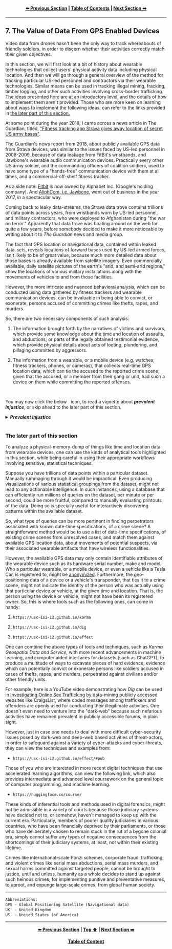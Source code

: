 <div align="center">
  
  **[:arrow_left: Previous Section][Prev] | [Table of Contents][TOC] | [Next Section :arrow_right:][Next]**
  
  [Prev]: /expose/06-0.md
  [Next]: /expose/08-0.md
  [TOC]: /README.md#table-of-contents
  
</div>

---

## 7. The Value of Data From GPS Enabled Devices

Video data from drones hasn't been the only way to track whereabouts of friendly soldiers, in order to discern whether their activities correctly match their given objectives.  

In this section, we will first look at a bit of history about wearable technologies that collect users' physical activity data including physical location. And then we will go through a general overview of the method for tracking particular US-led personnel and contractors via their wearable technologies. Similar means can be used in tracking illegal mining, fracking, timber logging, and other such activities involving cross-border trafficking. The ideas presented here are at an introductory level, and the details of how to implement them aren't provided. Those who are more keen on learning about ways to implement the following ideas, can refer to the links provided in [the later part of this section.](#the-later-part-of-this-section)

At some point during the year 2018, I came across a news article in The Guardian, titled, ["Fitness tracking app Strava gives away location of secret US army bases"](https://www.theguardian.com/world/2018/jan/28/fitness-tracking-app-gives-away-location-of-secret-us-army-bases).

The Guardian's news report from 2018, about publicly available GPS data from Strava devices, was similar to the issues faced by US-led personnel in 2008-2009, because of data leakage from FitBit's wristbands, and Jawbone's wearable audio communication devices. Practically every other US army soldier, and the commanding officers of coalition soldiers, used to have some type of a "hands-free" communication device with them at all times, and a commercial-off-shelf fitness tracker. 

As a side note: [Fitbit](https://en.wikipedia.org/wiki/Fitbit) is now owned by Alphabet Inc. (Google's holding company). And [AliphCom, i.e. Jawbone,](https://slidebean.com/story/is-jawbone-out-of-business) went out of business in the year 2017, in a spectacular way.

Coming back to leaky data-streams, the Strava data trove contains trillions of data points across years, from wristbands worn by US-led personnel, and military contractors, who were deployed to Afghanistan during "the war on terror." Apparently that data trove was floating around on the web for quite a few years, before somebody decided to make it more noticeable by writing about it to *The Guardian* news and media group. 

The fact that GPS location or navigational data, contained within leaked data-sets, reveals locations of forward bases used by US-led armed forces, isn't likely to be of great value, because much more detailed data about those bases is already available from satellite imagery. Even commercially available, daily satellite pictures of the earth's "arid, and semi-arid regions," show the locations of various military installations along with the movements of vehicles to and from those facilities. 

However, the more intricate and nuanced behavioral analysis, which can be conducted using data gathered by fitness trackers and wearable communication devices, can be invaluable in being able to convict, or exonerate, persons accused of committing crimes like thefts, rapes, and murders.

So, there are two necessary components of such analysis:

1. The information brought forth by the narratives of victims and survivors, which provide some knowledge about the time and location of assaults, and abductions; or parts of the legally obtained testimonial evidence, which provide physical details about acts of looting, plundering, and pillaging committed by aggressors. 

1. The information from a wearable, or a mobile device (e.g. watches, fitness trackers, phones, or cameras), that collects real-time GPS location data, which can tie the accused to the reported crime scene; given that the accused, or a member from their gang or unit, had such a device on them while committing the reported offenses. 

<br>
<p>You may now click the below <img width="1%" src="../reference/img/solid_white-pointing_right-triangle.png"></image> icon, to read a vignette about <b><em>prevalent injustice</em></b>, or skip ahead to the later part of this section.</p>

<details><summary><b><em>Prevalent Injustice</em></b></summary>

[The Inspector-General of the Australian Defence Force Afghanistan Inquiry, i.e. *The Brereton Report,*](https://www.defence.gov.au/about/reviews-inquiries/afghanistan-inquiry) provides results of an inquiry into war crimes committed in Afghanistan, by a number of Australian soldiers, between the years 2005 and 2016. Similar reports from the US, the UK, and Canada don't even exist; and not because war crimes committed by armed forces of those countries within the Middle-East have never come to light.  

The current situation in Afghanistan during the years 2022 and 2023, with increased violence against civilians by Taliban's militia, is much worse than the types of war crimes reported by civilians, which had involvement of American-led soldiers. In many ways, Afghanistan being suddenly abandoned by the American military and its allied groups, showed the people of the region that Afghans could have chosen and been content with *the lesser evil* — of being harassed, violated, or murdered by US-led soldiers and contractors, [on relatively fewer occasions](https://www.npr.org/2021/04/25/989546260/i-remember-them-screaming-afghans-detail-alleged-killings-by-australian-military); compared to the much worse evil of Taliban's harassment, violations and murders of Afghan civilians, particularly of women and children, that are currently occurring in a much more rampant and egregious way. 
  
[The current number of daily incidents of rapes and murders committed by Taliban's forces](https://www.amnesty.org/en/search/?qlocation=1696&qresource-type=2134,2135%2C2146%2C2219%2C2147%2C2148&qtopic=2113,2078%2C2119%2C2066%2C2112) has overshadowed and buried the earlier war crimes of US-led troops in the region.   
  
In the context of rapes, and gang rapes of civilian victims in places like Afghanistan or Iraq, where sexual violence has continued to be used as an instrument of genocidal warfare: the narratives collected by aid-workers and non-government organizations from victims, survivors, and eye-witnesses, has been repeatedly undermined and brushed aside within various courts, using the following types of excuses:

1. The "tall tales" of so-called victims are false and baseless accusations. (The case is outright bogus.) 

1. The persons who have come forth with their accusations are no more than opportunistic con-artists, who are using malicious tactics to shake down the accused parties by threatening to spoil the good reputation and character of hard working, august, and upright armed forces personnel. (The case is motivated by illegitimate aims and designs, is too specious, and is highly doubtful.)

1. The victim's story is full of inconsistencies, memory lapses, and is "contaminated" with "emotional residue and malaise." (The case is too dirty and "icky.") 

1. The given matter, though tragic, is mainly due to happenstances and is being pursued by a misguided poor soul, who is on a quest for personal vendetta or a "witch-hunt." Such a case needs to be summarily dismissed as it is a waste of the court's precious resources. (The case is utterly misguided, and needs to be quashed immediately.) 

1. The given matter has been heavily conflated and confounded by the presenter with their "personal issues," due to their "personality disorder or mental afflictions." As such, the case is muddled beyond the capacity of the court, to be sorted out in a reasonable and fair-minded manner. The case must therefore be dismissed, or handed to a different process of adjudication, so that it can be better presented and handled else where, without demeaning the honor and dignity of the presiding court's officers. (The case is too tedious.)

1. It would be a futile and hopeless endeavor to pursue the matter because the accused persons have deceased, or cannot be located "despite the best efforts" of law enforcement agencies. (The case is simply worthless and lacks any merit.)

1. The plaintiffs have sought to exert undue influence over the court, by inciting public opinion against the defendants and ongoing legal procedures. Therefore, the matter needs to be bound by a gag order. (The entirety of the case can only be considered within a socio-political vacuum, or not at all.)   

1. Prosecuting a commanding officer, or any higher-ups within the chain of command, of a "rogue soldier," is not feasible within existing legal frameworks and statutes of the civil court. (The case is about the untoward actions of a single bad apple who has already been dealt with. And no form of humanly powers or authorities could have foreseen or prevented, those untoward actions and activities.) 

1. If a court marshal is to be paneled for a trial, the armed forces can do so, as per the rules, regulation, discretion, and cultural norms of the particular wing of the military, where the staff or the active duty member, currently stands accused, in matters concerning any type of dereliction, misconduct, or wrongful activities and behaviors, attributed to the accused. Also, if the consequence of any provable misdeeds and wrongdoings of the accused, happen to impact civilians or civilian facilities, then the matter is to be first legally analyzed and concluded by a military court or tribunal, before any civil suits can proceed, so as not to "muddy the waters," and to not "step on anybodies toes." (Dealing with this case is not within our job description.) 

1. Even if a statutory crime is discernible and provable beyond any conceivable doubt: prosecuting acts of sexual violence, abductions, or any type of misconduct involving coercion of individuals to perform sexual favors, or to perform any kinds of unethical, humiliating, degrading or dehumanizing activities, as directed by any members or contracted agents of the armed forces, is seen as a provocative issue that leads to politically charged conflagrations. (The case is too hot and toxic, it can't even be touched with a ten-foot pole by somebody wearing a hazmat suit.) 

At this point, one may exclaim, "But, wait! Which particular cases, if any, have had any of those aforementioned excuses used for obtaining any kind of a leave, or a dismissal? Where is the source or reference to the above types of 'colored' and 'colorful' claims?"

Do you have access to a thing called "Reuters' Westlaw Database?" If you do, please type in its search field, the keywords, 

```
"military + sexual violence"
```

You may then come to understand that: most number of cases involving sexual harm perpetrated against a civilian by a member of any military service, particularly by military personnel and contractors during war-time, aren't even allowed to reach the stages of a hearing in a formal, court ordered proceeding, to be placed on the record; especially not on any kind of a record that isn't already heavily redacted, or completely sealed to the public. 

When any of the above kinds of excuses are thrust by the defense team to sway the magistrate or the judge, more often than not, and for the better or for the worse, the "final" judgment delivered by most civil courtrooms is to deem the matter closed, without the necessity for any further discussions or arguments to be considered on the given issues, except by a petition to a higher court. Of course, the particular higher court that would need to hear the case, is made prohibitively expensive and inaccessible, by design, and is also too busy to be bothered with such systemic issues, due to the court's ever increasingly massive backlog of unresolved cases. 

This is where one needs to meditate on the following questions: 

1. How have any of the inequitable practices of judiciary offices, particularly of those offices with powers of self-absolution, ever been, or can ever be "for the worse," for the legal industry and for its members, especially, in comparison to the brunt of unfair legalized practices and systemic corruption, that invariably produce detrimental outcomes for tax-payers, and which continue to add to the harms suffered by survivors of violent offenses?    

1. When have the lives and habitats of people in countries like Panama, Guam, Philippines, Laos, Vietnam, Bangladesh, Afghanistan, Iraq, Syria, Palestine, Cyprus, Ethiopia, Sudan, Tanzania, Nigeria, Haiti, Puerto Rico, and Venezuela ever mattered, in comparison to the "pleasures, comforts, wants, needs, and interests" of persons in "esteemed places" of countries like Germany, France, Netherlands, Belgium, the UK, or the US?  

</details>
<br>

### The later part of this section

To analyze a physical-memory-dump of things like time and location data from wearable devices, one can use the kinds of analytical tools highlighted in this section, while being careful in using their appropriate workflows involving sensitive, statistical techniques. 

Suppose you have trillions of data points within a particular dataset. Manually rummaging through it would be impractical. Even producing visualizations of various statistical groupings from the dataset, might not lead to any actionable intelligence. In such instances, using a database that can efficiently run millions of queries on the dataset, per minute or per second, could be more fruitful, compared to manually evaluating printouts of the data. Doing so is specially useful for interactively discovering patterns within the available dataset. 

So, what type of queries can be more pertinent in finding perpetrators associated with known date-time specifications, of a crime scene? A straightforward method would be to use a list of date-time specifications, of existing crime scenes from unresolved cases, and match them against available GPS location data, about movements of potential suspects, via their associated wearable artifacts that have wireless functionalities. 

However, the available GPS data may only contain identifiable attributes of the wearable device such as its hardware serial number, make and model. Who a particular wearable, or a mobile device, or even a vehicle like a Tesla Car, is registered to, might be [anonymized](https://en.wikipedia.org/wiki/Data_re-identification). Furthermore, the geo-positioning data of a device or a vehicle's transponder, that ties it to a crime scene, might not indicate the identity of the person who was actually using that particular device or vehicle, at the given time and location. That is, the person using the device or vehicle, might not have been its registered owner. So, this is where tools such as the following ones, can come in handy: 

1. `https://usc-isi-i2.github.io/karma` 

1. `https://usc-isi-i2.github.io/dig`

1. `https://usc-isi-i2.github.io/effect`

One can combine the above types of tools and techniques, such as *Karma Geospatial Data and Service,* with more recent advancements in machine learning, and computer aided interfaces for datasets (such as ChatGPT), to produce a multitude of ways to excavate pieces of hard evidence; evidence which can potentially convict or exonerate persons like soldiers accused in cases of thefts, rapes, and murders, perpetrated against civilians and/or other friendly units. 

For example, here is a YouTube video demonstrating how *Dig* can be used in [Investigating Online Sex Trafficking](https://youtu.be/G98U5_JxRVA?t=37) by data-mining publicly accessed websites like CraigsList, where coded messages among traffickers and offenders are openly used for conducting their illegitimate activities. One doesn't even need to venture into the "dark-web" because such nefarious activities have remained prevalent in publicly accessible forums, in plain sight. 

However, just in case one needs to deal with more difficult cyber-security issues posed by dark-web and deep-web based activities of threat-actors, in order to safeguard against a variety of cyber-attacks and cyber-threats, they can view the techniques and examples from:

- `https://usc-isi-i2.github.io/effect/#pub`  

Those of you who are interested in more recent digital techniques that use accelerated learning algorithms, can view the following link, which also provides intermediate and advanced level coursework on the general topic of computer programming, and machine learning.

- `https://huggingface.co/course/`

These kinds of inferential tools and methods used in digital forensics, might not be admissible in a variety of courts because those judiciary systems have decided not to, or somehow, haven't managed to keep up with the current era. Particularly, members of poorer quality judiciaries in various countries, who have been financially deprived by their parliaments, or those who have deliberately chosen to remain stuck in the rut of a bygone colonial era, simply cannot suffer any types of negative consequences from the shortcomings of their judiciary systems, at least, not within their existing lifetime. 

Crimes like international-scale Ponzi schemes, corporate fraud, trafficking, and violent crimes like serial mass abductions, serial mass murders, and sexual harms committed against targeted people, cannot be brought to justice, until and unless, humanity as a whole decides to stand up against such heinous crimes; for implementing punitive and preventative measures, to uproot, and expunge large-scale crimes, from global human society.

---

```
Abbreviations:
GPS - Global Positioning Satellite (Navigational data)
UK  - United Kingdom
US  - United States (of America)
```

---

<div align="center">
  
  **[:arrow_left: Previous Section][Prev] | [Top :arrow_up:][Top] | [Next Section :arrow_right:][Next]** 
  
  **[Table of Content][TOC]**

  [Prev]: /expose/06-0.md
  [Top]: /expose/07-0.md#7-the-value-of-data-from-gps-enabled-devices
  [Next]: /expose/08-0.md
  [TOC]: /README.md#table-of-contents
  
</div>
